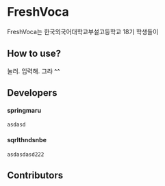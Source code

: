 # FreshVoca
FreshVoca는 한국외국어대학교부설고등학교 18기 학생들이

## How to use?
눌러. 입력해. 그랴 ^^

## Developers
#### springmaru
    asdasd
#### sqrlthndsnbe
    asdasdasd222

## Contributors